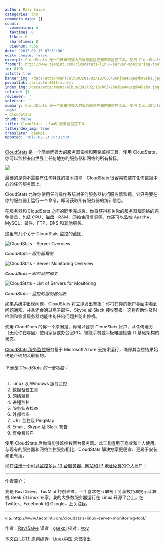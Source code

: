 ```yaml
---
author: Ravi Saive
categories: 分享
comments_data: []
count:
  commentnum: 0
  favtimes: 0
  likes: 0
  sharetimes: 0
  viewnum: 7355
date: '2017-02-13 07:31:00'
editorchoice: false
excerpt: CloudStats 是一个简单而强大的服务器监控和网络监控工具。使用 CloudStats，你可以监控来自世界上任何地方的服务器和网络的所有指标。
fromurl: http://www.tecmint.com/cloudstats-linux-server-monitoring-tool/
id: 8198
islctt: true
banner_img: /data/attachment/album/201702/13/063426njba4vqeq9b49sbs.jpg
permalink: /article-8198-1.html
index_img: /data/attachment/album/201702/13/063426njba4vqeq9b49sbs.jpg.thumb.jpg
related: []
reviewer: ''
selector: ''
summary: CloudStats 是一个简单而强大的服务器监控和网络监控工具。使用 CloudStats，你可以监控来自世界上任何地方的服务器和网络的所有指标。
tags:
- CloudStats
thumb: false
title: CloudStats ：SaaS 服务器监控工具
titleindex_img: true
translator: geekpi
updated: '2017-02-13 07:31:00'
---
```


[CloudStats](http://www.servermonitoring.me/) 是一个简单而强大的服务器监控和网络监控工具。使用 CloudStats，你可以监控来自世界上任何地方的服务器和网络的所有指标。


![](/data/attachment/album/201702/13/063426njba4vqeq9b49sbs.jpg)


最棒的是你不需要有任何特殊的技术技能 - CloudStats 很容易安装在任何数据中心的任何服务器上。


CloudStats 允许你使用任何操作系统对任何服务器执行服务器监视。它只需要在你的服务器上运行一个命令，即可获取所有服务器的统计信息。


在服务器和 CloudStats 之间的同步完成后，你将获得有关你的服务器和网络的完整信息，包括 CPU、磁盘、RAM、网络使用情况等。你还可以监控 Apache、MySQL、邮件、FTP、DNS 和其他服务。


这里有几个关于 CloudStats 监控的截图。


![CloudStats - Server Overview](/data/attachment/album/201702/13/063447tvtpb2v1uxmt1qr8.png)


*CloudStats – 服务器概览*


![CloudStats - Server Monitoring Overview](/data/attachment/album/201702/13/063448pjeljp4iaj66cf8i.png)


*CloudStats – 服务监控概览*


![CloudStats - List of Servers for Monitoring](/data/attachment/album/201702/13/063449j23ff8f2zk3nekex.png)


*CloudStats – 监控的服务器列表*


如果系统中出现问题，CloudStats 将立即发出警报：你将在你的帐户界面中看到问题通知，并且还会通过电子邮件、Skype 或 Slack 接收警报。这将帮助你及时检测和修复服务器功能中的任何问题并防止停机。


使用 CloudStats 的另一个原因是，你可以登录 CloudStats 帐户，从任何地方（无论你在哪里）使用家庭或办公室PC、智能手机或平板电脑检查 IT 基础架构的状态。


[CloudStats 服务监控](https://servermonitoring.me/)服务基于 Microsoft Azure 云技术运行，确保其监控结果始终是正确的及最新的。


###### 下面是 CloudStats 的一些功能：


1. Linux 及 Windows 服务监控
2. 数据备份工具
3. 网络监控
4. 进程监控
5. 服务状态检查
6. 外部检查
7. URL 监控及 PingMap
8. Email、Skype 及 Slack 警告
9. 有免费账户


使用 CloudStats 后你将能够监控数百台服务器。此工具适用于商业和个人使用。与现有的服务器和网络监控服务相比，CloudStats 解决方案更便宜、更易于安装和更有用。


现在[注册一个可以监控多达 10 台服务器、网站和 IP 地址免费的个人](https://servermonitoring.me/)账户！




---


作者简介：


我是 Ravi Saive，TecMint 的创建者。一个喜欢在互联网上分享技巧和提示计算机 Geek 和 Linux 专家。我的大多数服务器运行在 Linux 开源平台上。在 Twitter、Facebook 和 Google+ 上关注我。




---


via: <http://www.tecmint.com/cloudstats-linux-server-monitoring-tool/>


作者：[Ravi Saive](http://www.tecmint.com/author/admin/)  译者：[geekpi](https://github.com/geekpi) 校对：[wxy](https://github.com/%E6%A0%A1%E5%AF%B9%E8%80%85ID)


本文由 [LCTT](https://github.com/LCTT/TranslateProject) 原创编译，[Linux中国](https://linux.cn/) 荣誉推出